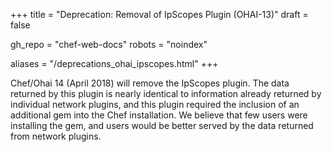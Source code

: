 +++
title = "Deprecation: Removal of IpScopes Plugin (OHAI-13)"
draft = false

gh_repo = "chef-web-docs"
robots = "noindex"


aliases = "/deprecations_ohai_ipscopes.html"
+++

Chef/Ohai 14 (April 2018) will remove the IpScopes plugin. The data
returned by this plugin is nearly identical to information already
returned by individual network plugins, and this plugin required the
inclusion of an additional gem into the Chef installation. We believe
that few users were installing the gem, and users would be better served
by the data returned from network plugins.
